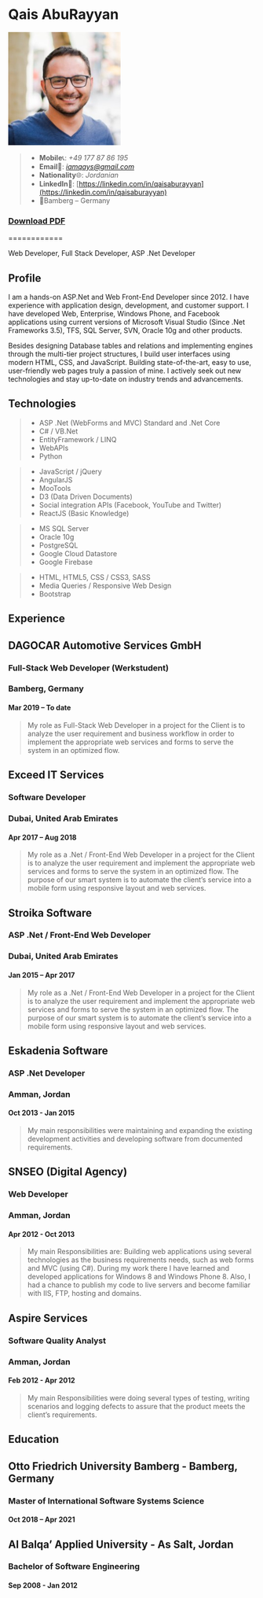 # Qais AbuRayyan
![image](https://raw.githubusercontent.com/qaisma/CV/gh-pages/small.jpg) 
>- **Mobile**:telephone_receiver:: *+49 177 87 86 195*
>- **Email**:e-mail:: *iamqays@gmail.com*
>- **Nationality**:globe_with_meridians:: *Jordanian*
>- **LinkedIn**:link:: [https://linkedin.com/in/qaisaburayyan](https://linkedin.com/in/qaisaburayyan)
>- :round_pushpin:Bamberg – Germany
### [Download PDF](https://github.com/qaisma/CV/blob/136f16f67f9532b040d8563ce0c318cb3283602c/Qais%20M.pdf)
============

Web Developer, Full Stack Developer, ASP .Net Developer


Profile
-------

I am a hands-on ASP.Net and Web Front-End Developer since 2012. I have experience with application design, development, and customer support. I have developed Web, Enterprise, Windows Phone, and Facebook applications using current versions of Microsoft Visual Studio (Since .Net Frameworks 3.5), TFS, SQL Server, SVN, Oracle 10g and other products.

Besides designing Database tables and relations and implementing engines through the multi-tier project structures, I build user interfaces using modern HTML, CSS, and JavaScript. Building state-of-the-art, easy to use, user-friendly web pages truly a passion of mine. I actively seek out new technologies and stay up-to-date on industry trends and advancements.

Technologies
---------
>-   ASP .Net (WebForms and MVC) Standard and .Net Core
>-   C# / VB.Net
>-   EntityFramework / LINQ
>-   WebAPIs
>-   Python

>-   JavaScript / jQuery
>-   AngularJS
>-   MooTools
>-   D3 (Data Driven Documents)
>-   Social integration APIs (Facebook, YouTube and Twitter)
>-   ReactJS (Basic Knowledge)

>-   MS SQL Server
>-   Oracle 10g
>-   PostgreSQL
>-   Google Cloud Datastore
>-   Google Firebase

>-   HTML, HTML5, CSS / CSS3, SASS
>-   Media Queries / Responsive Web Design
>-   Bootstrap


Experience
----------

DAGOCAR Automotive Services GmbH
--------

### Full-Stack Web Developer (Werkstudent)
### Bamberg, Germany
#### Mar 2019 – To date

>My role as Full-Stack Web Developer in a project for the Client is to analyze the user requirement and business workflow in order to implement the appropriate web services and forms to serve the system in an optimized flow.


Exceed IT Services
--------

### Software Developer
### Dubai, United Arab Emirates
#### Apr 2017 – Aug 2018

>My role as a .Net / Front-End Web Developer in a project for the Client is to analyze the user requirement and implement the appropriate web services and forms to serve the system in an optimized flow. The purpose of our smart system is to automate the client’s service into a mobile form using responsive layout and web services.


Stroika Software
--------

### ASP .Net / Front-End Web Developer
### Dubai, United Arab Emirates
#### Jan 2015 – Apr 2017

>My role as a .Net / Front-End Web Developer in a project for the Client is to analyze the user requirement and implement the appropriate web services and forms to serve the system in an optimized flow. The purpose of our smart system is to automate the client’s service into a mobile form using responsive layout and web services.


Eskadenia Software
--------

### ASP .Net Developer
### Amman, Jordan
#### Oct 2013 - Jan 2015

>My main responsibilities were maintaining and expanding the existing development activities and developing software from documented requirements.


SNSEO (Digital Agency)
--------

### Web Developer
### Amman, Jordan
#### Apr 2012 - Oct 2013

>My main Responsibilities are: Building web applications using several technologies as the business requirements needs, such as web forms and MVC (using C#). During my work there I have learned and developed applications for Windows 8 and Windows Phone 8. Also, I had a chance to publish my code to live servers and become familiar with IIS, FTP, hosting and domains.


Aspire Services
--------

### Software Quality Analyst
### Amman, Jordan
#### Feb 2012 - Apr 2012

>My main Responsibilities were doing several types of testing, writing scenarios and logging defects to assure that the product meets the client’s requirements.


Education
---------

Otto Friedrich University Bamberg - Bamberg, Germany
-----------------------------------------

### Master of International Software Systems Science
#### Oct 2018 – Apr 2021


Al Balqa’ Applied University - As Salt, Jordan
-----------------------------------------

### Bachelor of Software Engineering
#### Sep 2008 - Jan 2012

